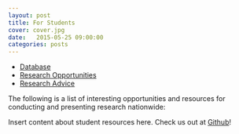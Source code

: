 ```yaml
---
layout: post
title: For Students
cover: cover.jpg
date:   2015-05-25 09:00:00
categories: posts
---
```


- [Database](/database/)
- [Research Opportunities](/research_opportunities/)
- [Research Advice](/research_advice/)

The following is a list of interesting opportunities and resources for conducting and presenting research nationwide:

Insert content about student resources here.  Check us out at [Github](https://github.com/kraftp/aura_website)!

